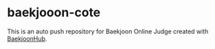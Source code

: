 # baekjooon-cote
This is an auto push repository for Baekjoon Online Judge created with [BaekjoonHub](https://github.com/BaekjoonHub/BaekjoonHub).
